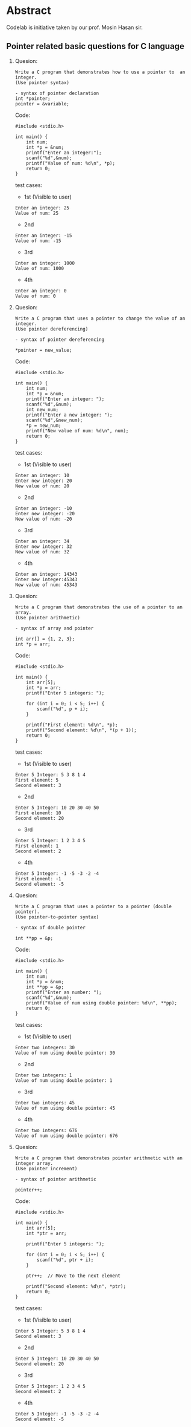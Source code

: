 # Abstract
Codelab is initiative taken by our prof. Mosin Hasan sir.

## Pointer related basic questions for C language

1. Quesion:
    ```
    Write a C program that demonstrates how to use a pointer to  an integer.
    (Use pointer syntax)

    - syntax of pointer declaration
    int *pointer;
    pointer = &variable;
    ```

    Code:
    ```
   #include <stdio.h>

    int main() {
        int num;
        int *p = &num;
        printf("Enter an integer:");
        scanf("%d",&num);
        printf("Value of num: %d\n", *p);
        return 0;
    }
    ```

    test cases:
    - 1st (Visible to user)
    ```
    Enter an integer: 25
    Value of num: 25
    ```
    - 2nd
    ```
    Enter an integer: -15
    Value of num: -15
    ```

    - 3rd
    ```
    Enter an integer: 1000
    Value of num: 1000
    ```

    - 4th
    ```
    Enter an integer: 0
    Value of num: 0
    ```
2. Quesion:
    ```
    Write a C program that uses a pointer to change the value of an integer.
    (Use pointer dereferencing)
    
    - syntax of pointer dereferencing
    
    *pointer = new_value;
    ```

    Code:
    ```
    #include <stdio.h>

    int main() {
        int num;
        int *p = &num;
        printf("Enter an integer: ");
        scanf("%d",&num);
        int new_num;
        printf("Enter a new integer: ");
        scanf("%d",&new_num);
        *p = new_num;
        printf("New value of num: %d\n", num);
        return 0;
    }
    ```

    test cases:
    - 1st (Visible to user)
    ```
    Enter an integer: 10
    Enter new integer: 20
    New value of num: 20
    ```
    - 2nd
    ```
    Enter an integer: -10
    Enter new integer: -20
    New value of num: -20
    ```

    - 3rd
    ```
    Enter an integer: 34
    Enter new integer: 32
    New value of num: 32
    ```

    - 4th
    ```
    Enter an integer: 14343
    Enter new integer:45343
    New value of num: 45343
    ```


3. Quesion:
    ```
    Write a C program that demonstrates the use of a pointer to an array.
    (Use pointer arithmetic)
    
    - syntax of array and pointer
    
    int arr[] = {1, 2, 3};
    int *p = arr;
    ```

    Code:
    ```
    #include <stdio.h>

    int main() {
        int arr[5];
        int *p = arr;
        printf("Enter 5 integers: ");
        
        for (int i = 0; i < 5; i++) {
            scanf("%d", p + i); 
        }
    
        printf("First element: %d\n", *p);
        printf("Second element: %d\n", *(p + 1));
        return 0;
    }
    ```

    test cases:
    - 1st (Visible to user)
    ```
    Enter 5 Integer: 5 3 8 1 4
    First element: 5
    Second element: 3
    ```
    - 2nd
    ```
    Enter 5 Integer: 10 20 30 40 50
    First element: 10
    Second element: 20
    ```
    - 3rd
    ```
    Enter 5 Integer: 1 2 3 4 5
    First element: 1
    Second element: 2
    ```
    - 4th
    ```
    Enter 5 Integer: -1 -5 -3 -2 -4
    First element: -1
    Second element: -5
    ```

4. Quesion:
    ```
    Write a C program that uses a pointer to a pointer (double pointer).
    (Use pointer-to-pointer syntax)
    
    - syntax of double pointer
    
    int **pp = &p;
    ```

    Code:
    ```
    #include <stdio.h>

    int main() {
        int num;
        int *p = &num;
        int **pp = &p;
        printf("Enter an number: ");
        scanf("%d",&num);
        printf("Value of num using double pointer: %d\n", **pp);
        return 0;
    }
    ```

    test cases:
    - 1st (Visible to user)
    ```
    Enter two integers: 30
    Value of num using double pointer: 30
    ```
    - 2nd
    ```
    Enter two integers: 1
    Value of num using double pointer: 1
    ```

    - 3rd
    ```
    Enter two integers: 45
    Value of num using double pointer: 45
    ```

    - 4th
    ```
    Enter two integers: 676
    Value of num using double pointer: 676
    ```


5. Quesion:
    ```
    Write a C program that demonstrates pointer arithmetic with an integer array.
    (Use pointer increment)
    
    - syntax of pointer arithmetic
    
    pointer++;
    ```

    Code:
    ```
   #include <stdio.h>

    int main() {
        int arr[5];
        int *ptr = arr;
        
        printf("Enter 5 integers: ");
        
        for (int i = 0; i < 5; i++) {
            scanf("%d", ptr + i); 
        }
        
        ptr++;  // Move to the next element
        
        printf("Second element: %d\n", *ptr);
        return 0;
    }
    ```

    test cases:
    - 1st (Visible to user)
    ```
    Enter 5 Integer: 5 3 8 1 4
    Second element: 3
    ```
    - 2nd
    ```
    Enter 5 Integer: 10 20 30 40 50
    Second element: 20
    ```

    - 3rd
    ```
    Enter 5 Integer: 1 2 3 4 5
    Second element: 2
    ```

    - 4th
    ```
    Enter 5 Integer: -1 -5 -3 -2 -4
    Second element: -5
    ```

